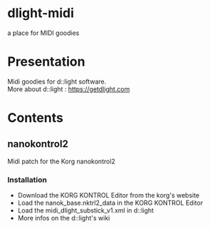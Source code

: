 # dlight-midi
a place for MIDI goodies
# Presentation
Midi goodies for d::light software.    
More about d::light : https://getdlight.com
# Contents
## nanokontrol2
Midi patch for the Korg nanokontrol2
### Installation 
* Download the KORG KONTROL Editor from the korg's website
* Load the nanok_base.nktrl2_data in the KORG KONTROL Editor
* Load the midi_dlight_substick_v1.xml in d::light
* More infos on the d::light's wiki

